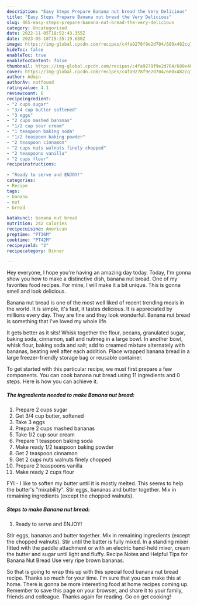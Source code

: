 ```yaml
---
description: "Easy Steps Prepare Banana nut bread the Very Delicious"
title: "Easy Steps Prepare Banana nut bread the Very Delicious"
slug: 465-easy-steps-prepare-banana-nut-bread-the-very-delicious
category: Uncategorized
date: 2022-11-05T18:52:43.355Z
date: 2023-05-18T15:35:19.680Z
image: https://img-global.cpcdn.com/recipes/c4fa9278f9e2d704/680x482cq70/banana-nut-bread-recipe-main-photo.jpg
hideToc: false
enableToc: true
enableTocContent: false
thumbnail: https://img-global.cpcdn.com/recipes/c4fa9278f9e2d704/680x482cq70/banana-nut-bread-recipe-main-photo.jpg
cover: https://img-global.cpcdn.com/recipes/c4fa9278f9e2d704/680x482cq70/banana-nut-bread-recipe-main-photo.jpg
author: Admin
authorAv: notfound
ratingvalue: 4.1
reviewcount: 6
recipeingredient:
- "2 cups sugar"
- "3/4 cup butter softened"
- "3 eggs"
- "2 cups mashed bananas"
- "1/2 cup sour cream"
- "1 teaspoon baking soda"
- "1/2 teaspoon baking powder"
- "2 teaspoon cinnamon"
- "2 cups nuts walnuts finely chopped"
- "2 teaspoons vanilla"
- "2 cups flour"
recipeinstructions:

- "Ready to serve and ENJOY!"
categories:
- Recipe
tags:
- banana
- nut
- bread

katakunci: banana nut bread 
nutrition: 242 calories
recipecuisine: American
preptime: "PT36M"
cooktime: "PT42M"
recipeyield: "2"
recipecategory: Dinner

---
```



Hey everyone, I hope you're having an amazing day today. Today, I'm gonna show you how to make a distinctive dish, banana nut bread. One of my favorites food recipes. For mine, I will make it a bit unique. This is gonna smell and look delicious.

Banana nut bread is one of the most well liked of recent trending meals in the world. It is simple, it's fast, it tastes delicious. It is appreciated by millions every day. They are fine and they look wonderful. Banana nut bread is something that I've loved my whole life.

It gets better as it sits! Whisk together the flour, pecans, granulated sugar, baking soda, cinnamon, salt and nutmeg in a large bowl. In another bowl, whisk flour, baking soda and salt; add to creamed mixture alternately with bananas, beating well after each addition. Place wrapped banana bread in a large freezer-friendly storage bag or reusable container.


To get started with this particular recipe, we must first prepare a few components. You can cook banana nut bread using 11 ingredients and 0 steps. Here is how you can achieve it.

<!--inarticleads1-->

##### The ingredients needed to make Banana nut bread:

1. Prepare 2 cups sugar
1. Get 3/4 cup butter, softened
1. Take 3 eggs
1. Prepare 2 cups mashed bananas
1. Take 1/2 cup sour cream
1. Prepare 1 teaspoon baking soda
1. Make ready 1/2 teaspoon baking powder
1. Get 2 teaspoon cinnamon
1. Get 2 cups nuts walnuts finely chopped
1. Prepare 2 teaspoons vanilla
1. Make ready 2 cups flour


FYI - I like to soften my butter until it is mostly melted. This seems to help the butter&#39;s &#34;mixability&#34;. Stir eggs, bananas and butter together. Mix in remaining ingredients (except the chopped walnuts). 

<!--inarticleads2-->

##### Steps to make Banana nut bread:


1. Ready to serve and ENJOY!

Stir eggs, bananas and butter together. Mix in remaining ingredients (except the chopped walnuts). Stir until the batter is fully mixed. In a standing mixer fitted with the paddle attachment or with an electric hand-held mixer, cream the butter and sugar until light and fluffy. Recipe Notes and Helpful Tips for Banana Nut Bread Use very ripe brown bananas. 

So that is going to wrap this up with this special food banana nut bread recipe. Thanks so much for your time. I'm sure that you can make this at home. There is gonna be more interesting food at home recipes coming up. Remember to save this page on your browser, and share it to your family, friends and colleague. Thanks again for reading. Go on get cooking!
